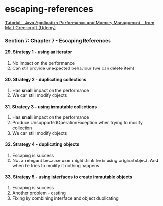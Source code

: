 # escaping-references
[Tutorial - Java Application Performance and Memory Management - from Matt Greencroft (Udemy)](../README.md)

###  Section 7: Chapter 7 - Escaping References

#### 29. Strategy 1 - using an iterator

1. No impact on the performance 
2. Can still provide unexpected behaviour (we can delete item)

#### 30. Strategy 2 - duplicating collections

1. Has **small** impact on the performance
2. We can still modify objects

#### 31. Strategy 3 - using immutable collections

1. Has **small** impact on the performance
2. Produce UnsupportedOperationException when trying to modify collection
3. We can still modify objects

#### 32. Strategy 4 - duplicating objects

1. Escaping is success
2. Not an elegant because user might think he is using original object. And when he tries to modify it nothing happens

#### 33. Strategy 5 - using interfaces to create immutable objects

1. Escaping is success
2. Another problem - casting
3. Fixing by combining interface and object duplicating




